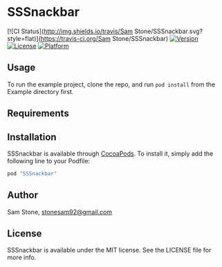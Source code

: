 # SSSnackbar

[![CI Status](http://img.shields.io/travis/Sam Stone/SSSnackbar.svg?style=flat)](https://travis-ci.org/Sam Stone/SSSnackbar)
[![Version](https://img.shields.io/cocoapods/v/SSSnackbar.svg?style=flat)](http://cocoapods.org/pods/SSSnackbar)
[![License](https://img.shields.io/cocoapods/l/SSSnackbar.svg?style=flat)](http://cocoapods.org/pods/SSSnackbar)
[![Platform](https://img.shields.io/cocoapods/p/SSSnackbar.svg?style=flat)](http://cocoapods.org/pods/SSSnackbar)

## Usage

To run the example project, clone the repo, and run `pod install` from the Example directory first.

## Requirements

## Installation

SSSnackbar is available through [CocoaPods](http://cocoapods.org). To install
it, simply add the following line to your Podfile:

```ruby
pod "SSSnackbar"
```

## Author

Sam Stone, stonesam92@gmail.com

## License

SSSnackbar is available under the MIT license. See the LICENSE file for more info.
